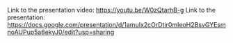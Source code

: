 Link to the presentation video: https://youtu.be/W0zQtarhB-g
Link to the presentation: https://docs.google.com/presentation/d/1amuIx2cOrDtir0mIeoH2BsvGYEsmnoAUPup5a6ekyJ0/edit?usp=sharing

